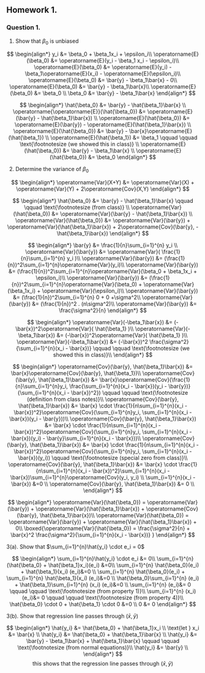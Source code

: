 ## Homework 1. 

### Question 1. 
1. Show that $\beta_0$ is unbiased

$$
\begin{align*}
y_i &= \beta_0 + \beta_1x_i + \epsilon_i\\
\operatorname{E}(\beta_0) &= \operatorname{E}(y_i - \beta_1 x_i - \epsilon_i)\\
\operatorname{E}(\beta_0) &= \operatorname{E}(y_i) - \beta_1\operatorname{E}(x_i) - \operatorname{E}(\epsilon_i)\\
\operatorname{E}(\beta_0) &= \bar{y} - \beta_1\bar{x} - 0\\
\operatorname{E}(\beta_0) &= \bar{y} - \beta_1\bar{x}\\
\operatorname{E}(\beta_0) &= \beta_0 \\
\beta_0  &= \bar{y} - \beta_1\bar{x}
\end{align*}
$$



$$
\begin{align*}
\hat{\beta_0} &= \bar{y} - \hat{\beta_1}\bar{x} \\
\operatorname{\operatorname{E}}(\hat{\beta_0}) &= \operatorname{E}(\bar{y} - \hat{\beta_1}\bar{x}) \\
\operatorname{E}(\hat{\beta_0}) &= \operatorname{E}(\bar{y}) - \operatorname{E}(\hat{\beta_1}\bar{x}) \\
\operatorname{E}(\hat{\beta_0}) &= \bar{y} - \bar{x}\operatorname{E}(\hat{\beta_1}) \\
\operatorname{E}(\hat{\beta_1}) &= \beta_1 \qquad \qquad \text{\footnotesize (we showed this in class)} \\
\operatorname{E}(\hat{\beta_0}) &= \bar{y} - \beta_1\bar{x} \\
\operatorname{E}(\hat{\beta_0}) &= \beta_0
\end{align*}
$$

<div style="page-break-after: always;"></div>

2. Determine the variance of $\beta_0$

$$
\begin{align*}
\operatorname{Var}(X+Y) &= \operatorname{Var}(X) + \operatorname{Var}(Y) + 2\operatorname{Cov}(X,Y)
\end{align*}
$$ 

$$
\begin{align*}
\hat{\beta_0} &= \bar{y} - \hat{\beta_1}\bar{x} \qquad \qquad \text{\footnotesize (from class)} \\
\operatorname{Var}(\hat{\beta_0}) &= \operatorname{Var}(\bar{y} - \hat{\beta_1}\bar{x}) \\
\operatorname{Var}(\hat{\beta_0}) &= \operatorname{Var}(\bar{y}) + \operatorname{Var}(\hat{\beta_1}\bar{x}) + 2\operatorname{Cov}(\bar{y}, -\hat{\beta_1}\bar{x})
\end{align*}
$$


$$
\begin{align*}
\bar{y} &= \frac{1}{n}\sum_{i=1}^{n} y_i \\ 
\operatorname{Var}(\bar{y}) &= \operatorname{Var}( \frac{1}{n}\sum_{i=1}^{n} y_i )\\
\operatorname{Var}(\bar{y}) &= (\frac{1}{n})^2\sum_{i=1}^{n}\operatorname{Var}(y_i)\\
\operatorname{Var}(\bar{y}) &= (\frac{1}{n})^2\sum_{i=1}^{n}\operatorname{Var}(\beta_0 + \beta_1x_i + \epsilon_i)\\ 
\operatorname{Var}(\bar{y}) &= (\frac{1}{n})^2\sum_{i=1}^{n}\operatorname{Var}(\beta_0) + \operatorname{Var}(\beta_1x_i) + \operatorname{Var}(\epsilon_i)\\ 
\operatorname{Var}(\bar{y}) &= (\frac{1}{n})^2\sum_{i=1}^{n} 0 + 0 +\sigma^2\\
\operatorname{Var}(\bar{y}) &=  (\frac{1}{n})^2 . (n\sigma^2)\\
\operatorname{Var}(\bar{y}) &= \frac{\sigma^2}{n}
\end{align*}
$$

$$
\begin{align*}
\operatorname{Var}(-\beta_1\bar{x}) &= (-\bar{x})^2\operatorname{Var}( \hat{\beta_1} )\\
\operatorname{Var}(-\beta_1\bar{x}) &= (-\bar{x})^2\operatorname{Var}( \hat{\beta_1} )\\
\operatorname{Var}(-\beta_1\bar{x}) &= (-\bar{x})^2 \frac{\sigma^2}{\sum_{i=1}^{n}(x_i - \bar{x})} \qquad \qquad \text{\footnotesize (we showed this in class)}\\
\end{align*}
$$


$$
\begin{align*}
\operatorname{Cov}(\bar{y}, \hat{\beta_1}\bar{x}) &= \bar{x}\operatorname{Cov}(\bar{y}, \hat{\beta_1})\\
\operatorname{Cov}(\bar{y}, \hat{\beta_1}\bar{x}) &= \bar{x}\operatorname{Cov}(\frac{1}{n}\sum_{i=1}^{n}y_i, \frac{\sum_{i=1}^{n}(x_i - \bar{x})(y_i - \bar{y})}{\sum_{i=1}^{n}(x_i - \bar{x})^2}) \qquad \qquad \text{\footnotesize (definition from class notes)}\\
\operatorname{Cov}(\bar{y}, \hat{\beta_1}\bar{x}) &= \bar{x} \cdot \frac{1}{n\sum_{i=1}^{n}(x_i - \bar{x})^2}\operatorname{Cov}(\sum_{i=1}^{n}y_i, \sum_{i=1}^{n}(x_i - \bar{x})(y_i - \bar{y}))\\
\operatorname{Cov}(\bar{y}, \hat{\beta_1}\bar{x}) &= \bar{x} \cdot \frac{1}{n\sum_{i=1}^{n}(x_i - \bar{x})^2}\operatorname{Cov}(\sum_{i=1}^{n}y_i, \sum_{i=1}^{n}(x_i - \bar{x})(y_i) - \bar{y}\sum_{i=1}^{n}(x_i - \bar{x}))\\
\operatorname{Cov}(\bar{y}, \hat{\beta_1}\bar{x}) &= \bar{x} \cdot \frac{1}{n\sum_{i=1}^{n}(x_i - \bar{x})^2}\operatorname{Cov}(\sum_{i=1}^{n}y_i, \sum_{i=1}^{n}(x_i - \bar{x})(y_i)) \qquad \text{\footnotesize (special zero from class)}\\
\operatorname{Cov}(\bar{y}, \hat{\beta_1}\bar{x}) &= \bar{x} \cdot \frac{1}{n\sum_{i=1}^{n}(x_i - \bar{x})^2}\sum_{i=1}^{n}(x_i - \bar{x})\sum_{i=1}^{n}\operatorname{Cov}(y_i, y_i) \\
\sum_{i=1}^{n}(x_i - \bar{x}) &=0 \\
\operatorname{Cov}(\bar{y}, \hat{\beta_1}\bar{x}) &= 0 \\
\end{align*}
$$



$$
\begin{align*}
\operatorname{Var}(\hat{\beta_0}) = \operatorname{Var}(\bar{y}) + \operatorname{Var}(\hat{\beta_1}\bar{x}) + \operatorname{Cov}(\bar{y}, \hat{\beta_1}\bar{x})\\
\operatorname{Var}(\hat{\beta_0}) = \operatorname{Var}(\bar{y}) + \operatorname{Var}(\hat{\beta_1}\bar{x}) + 0\\
\boxed{\operatorname{Var}(\hat{\beta_0}) = \frac{\sigma^2}{n} + \bar{x}^2 \frac{\sigma^2}{\sum_{i=1}^{n}(x_i - \bar{x})} }
\end{align*}
$$

<div style="page-break-after: always;"></div>

3(a). Show that $\sum_{i=1}^{n}\hat{y_i} \cdot e_i = 0$

$$
\begin{align*}
\sum_{i=1}^{n}\hat{y_i} \cdot e_i &= 0\\
\sum_{i=1}^{n} (\hat{\beta_0} + \hat{\beta_1}x_i)(e_i) &=0\\
\sum_{i=1}^{n} \hat{\beta_0}(e_i)  + \hat{\beta_1}(x_i) (e_i)&=0 \\
\sum_{i=1}^{n} \hat{\beta_0}(e_i)  + \sum_{i=1}^{n} \hat{\beta_1}(x_i) (e_i)&=0 \\
\hat{\beta_0}\sum_{i=1}^{n} (e_i)  + \hat{\beta_1}\sum_{i=1}^{n} (x_i) (e_i)&=0 \\
\sum_{i=1}^{n} (e_i)&= 0 \qquad \qquad \text{\footnotesize (from property 1)}\\
\sum_{i=1}^{n} (x_i) (e_i)&= 0 \qquad \qquad \text{\footnotesize (from property 4)}\\
\hat{\beta_0} \cdot 0  + \hat{\beta_1} \cdot 0 &=0 \\
0 &= 0
\end{align*}
$$


3(b). Show that regression line passes through $(\bar{x}, \bar{y})$

$$
\begin{align*}
\hat{y_i} &= \hat{\beta_0} + \hat{\beta_1}x_i \\
\text{let } x_i &= \bar{x} \\
\hat{y_i} &= \hat{\beta_0} + \hat{\beta_1}\bar{x} \\
\hat{y_i} &= \bar{y} - \beta_1\bar{x} + \hat{\beta_1}\bar{x} \qquad \qquad \text{\footnotesize (from normal equations)}\\ 
\hat{y_i} &= \bar{y} \\
\end{align*}
$$
$$
\text{this shows that the regression line passes through } (\bar{x}, \bar{y})
$$

<div style="page-break-after: always;"></div>
